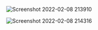 ![Screenshot 2022-02-08 213910](https://user-images.githubusercontent.com/94163693/153028658-2b83d34d-bea2-45e3-8d65-024cb93c34a9.png)

![Screenshot 2022-02-08 214316](https://user-images.githubusercontent.com/94163693/153028883-849406fd-129b-48a1-bd4d-cb12847509fa.png)
